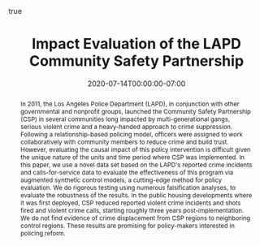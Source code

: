 ---
abstract: In 2011, the Los Angeles Police Department (LAPD), in conjunction with other governmental and nonprofit groups, launched the Community Safety Partnership (CSP) in several communities long impacted by multi-generational gangs, serious violent crime and a heavy-handed approach to crime suppression. Following a relationship-based policing model, officers were assigned to work collaboratively with community members to reduce crime and build trust.  However, evaluating the causal impact of this policy intervention is difficult given the unique nature of the units and time period where CSP was implemented.  In this paper, we use a novel data set based on the LAPD's reported crime incidents and calls-for-service data to evaluate the effectiveness of this program via augmented synthetic control models, a cutting-edge method for policy evaluation. We do rigorous testing using numerous falsification analyses, to evaluate the robustness of the results. In the public housing developments where it was first deployed, CSP reduced reported violent crime incidents and shots fired and violent crime calls, starting roughly three years post-implementation. We do not find evidence of crime displacement from CSP regions to neighboring control regions.  These results are promising for policy-makers interested in policing reform. 
authors:
- S Kahmann
- E Hartman
- J Leap
- P.J. Brantingham
date: "2020-07-14T00:00:00-07:00"
doi: ""
draft: false
featured: true
math: true
projects:
- internal-project
publication: 
publication_types:
- "3"
tags: []
title: Impact Evaluation of the LAPD Community Safety Partnership
url_pdf: "files/SKahmann_CV.pdf"
---